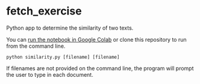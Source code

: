 # fetch_exercise
 Python app to determine the similarity of two texts.

You can [run the notebook in Google Colab](https://colab.research.google.com/github/jcs-lambda/fetch_exercise/blob/main/similarity.ipynb) or clone this repository to run from the command line.

```python similarity.py [filename] [filename]```

If filenames are not provided on the command line, the program will prompt
the user to type in each document.
